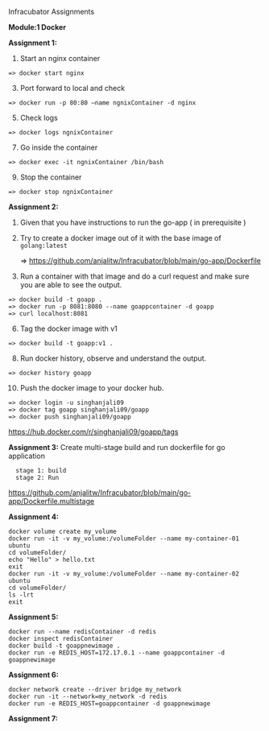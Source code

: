 Infracubator Assignments

**Module:1 Docker**

**Assignment 1:**
  1. Start an nginx container
  
    => docker start nginx
  3. Port forward to local and check

    => docker run -p 80:80 –name ngnixContainer -d nginx
  5. Check logs

    => docker logs ngnixContainer
  7. Go inside the container

    => docker exec -it ngnixContainer /bin/bash
  9. Stop the container

    => docker stop ngnixContainer
  
**Assignment 2:**
  1. Given that you have instructions to run the go-app ( in prerequisite )
  2. Try to create a docker image out of it with the base image of `golang:latest`
     
     => https://github.com/anjalitw/Infracubator/blob/main/go-app/Dockerfile
  4. Run a container with that image and do a curl request and make sure you are able to see the output. 

    => docker build -t goapp .
    => docker run -p 8081:8080 --name goappcontainer -d goapp
    => curl localhost:8081
  6. Tag the docker image with v1

    => docker build -t goapp:v1 .
  8. Run docker history, observe and understand the output.

    => docker history goapp
  10. Push the docker image to your docker hub.
     
    => docker login -u singhanjali09
    => docker tag goapp singhanjali09/goapp
    => docker push singhanjali09/goapp
   https://hub.docker.com/r/singhanjali09/goapp/tags

**Assignment 3:**
  Create multi-stage build and run dockerfile for go application
  
      stage 1: build
      stage 2: Run
https://github.com/anjalitw/Infracubator/blob/main/go-app/Dockerfile.multistage

**Assignment 4:**

    docker volume create my_volume  
    docker run -it -v my_volume:/volumeFolder --name my-container-01 ubuntu
    cd volumeFolder/
    echo "Hello" > hello.txt
    exit
    docker run -it -v my_volume:/volumeFolder --name my-container-02 ubuntu
    cd volumeFolder/
    ls -lrt
    exit

**Assignment 5:**

    docker run --name redisContainer -d redis 
    docker inspect redisContainer
    docker build -t goappnewimage .
    docker run -e REDIS_HOST=172.17.0.1 --name goappcontainer -d goappnewimage

**Assignment 6:**

    docker network create --driver bridge my_network
    docker run -it --network=my_network -d redis
    docker run -e REDIS_HOST=goappcontainer -d goappnewimage


**Assignment 7:**

      
